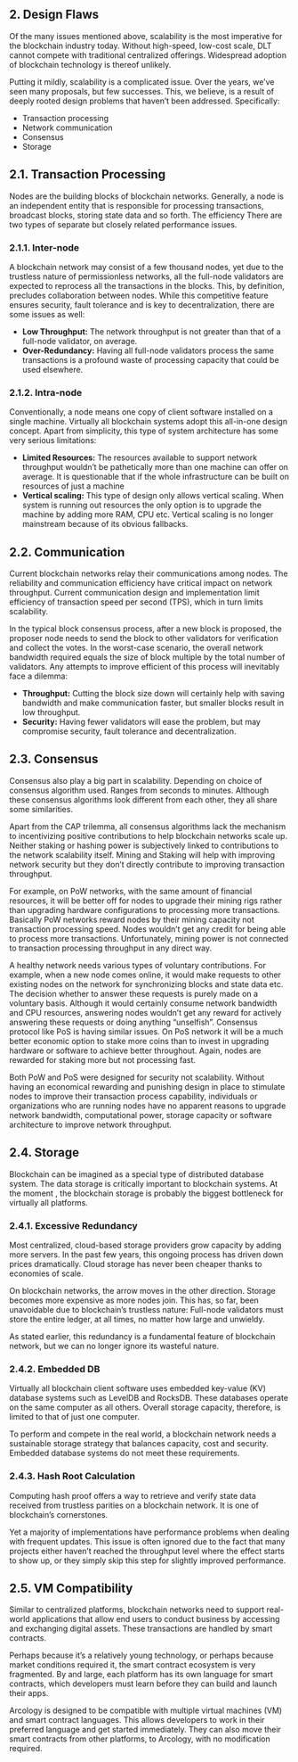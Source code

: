 ## 2. Design Flaws

Of the many issues mentioned above, scalability is the most imperative for the blockchain industry today. Without high-speed, low-cost scale, DLT cannot compete with traditional centralized offerings. Widespread adoption of blockchain technology is thereof unlikely.

Putting it mildly, scalability is a complicated issue. Over the years, we’ve seen many proposals, but few successes. This, we believe, is a result of deeply rooted design problems that haven’t been addressed. Specifically:

- Transaction processing
- Network communication
- Consensus
- Storage

## 2.1. Transaction Processing

Nodes are the building blocks of blockchain networks. Generally, a node is an independent entity that is responsible for processing transactions, broadcast blocks, storing state data and so forth. The efficiency There are two types of separate but closely related performance issues.

### 2.1.1. Inter-node

A blockchain network may consist of a few thousand nodes, yet due to the trustless nature of permissionless networks, all the full-node validators are expected to reprocess all the transactions in the blocks. This, by definition, precludes collaboration between nodes. While this competitive feature ensures security, fault tolerance and is key to decentralization, there are some issues as well:

- **Low Throughput:** The network throughput is not greater than that of a full-node validator, on average.
- **Over-Redundancy:** Having all full-node validators process the same transactions is a profound waste of processing capacity that could be used elsewhere.

### 2.1.2. Intra-node

Conventionally, a node means one copy of client software installed on a single machine. Virtually all blockchain systems adopt this all-in-one design concept. Apart from simplicity, this type of system architecture has some very serious limitations:

- **Limited Resources:** The resources available to support network throughput wouldn’t be pathetically more than one machine can offer on average.  It is questionable that if the whole infrastructure can be built on resources of just a machine
- **Vertical scaling:** This type of design only allows vertical scaling. When system is running out resources the only option is to upgrade the machine by adding more RAM, CPU etc. Vertical scaling is no longer mainstream because of its obvious fallbacks.

## 2.2. Communication

Current blockchain networks relay their communications among nodes. The reliability and communication efficiency have critical impact on network throughput. Current communication design and implementation limit efficiency of transaction speed per second (TPS), which in turn limits scalability.

In the typical block consensus process, after a new block is proposed, the proposer node needs to send the block to other validators for verification and collect the votes. In the worst-case scenario, the overall network bandwidth required equals the size of block multiple by the total number of validators.  Any attempts to improve efficient of this process will inevitably face a dilemma:

- **Throughput:** Cutting the block size down will certainly help with saving bandwidth and make communication faster, but smaller blocks result in low throughput.
- **Security:** Having fewer validators will ease the problem, but may compromise security, fault tolerance and decentralization.

## 2.3. Consensus

Consensus also play a big part in scalability. Depending on choice of consensus algorithm used. Ranges from seconds to minutes. Although these consensus algorithms look different from each other, they all share some similarities.

Apart from the CAP trilemma,  all consensus algorithms lack the mechanism to incentivizing positive contributions to help blockchain networks scale up. Neither staking or hashing power is subjectively linked to contributions to the network scalability itself. Mining and Staking will help with improving network security but they don’t directly contribute to improving transaction throughput.

For example, on PoW networks, with the same amount of financial resources, it will be better off for nodes to upgrade their mining rigs rather than upgrading hardware configurations to processing more transactions. Basically PoW networks reward nodes by their mining capacity not transaction processing speed. Nodes wouldn’t get any credit for being able to process more transactions. Unfortunately, mining power is not connected to transaction processing throughput in any direct way.

A healthy network needs various types of voluntary contributions. For example, when a new node comes online, it would make requests to other existing nodes on the network for synchronizing blocks and state data etc. The decision whether to answer these requests is purely made on a voluntary basis. Although it would certainly consume network bandwidth and CPU resources, answering nodes wouldn’t get any reward for actively answering these requests or doing anything “unselfish”. Consensus protocol like PoS is having similar issues. On PoS network it will be a much better economic option to stake more coins than to invest in upgrading hardware or software to achieve better throughout. Again, nodes are rewarded for staking more but not processing fast.

Both PoW and PoS were designed for security not scalability. Without having an economical rewarding and punishing design in place to stimulate nodes to improve their transaction process capability, individuals or organizations who are running nodes have no apparent reasons to upgrade network bandwidth, computational power, storage capacity or software architecture to improve network throughput.

## 2.4. Storage

Blockchain can be imagined as a special type of distributed database system. The data storage is critically important to blockchain systems. At the moment , the blockchain storage is probably the biggest bottleneck for virtually all platforms.

### 2.4.1. Excessive Redundancy

Most centralized, cloud-based storage providers grow capacity by adding more servers. In the past few years, this ongoing process has driven down prices dramatically. Cloud storage has never been cheaper thanks to economies of scale.

On blockchain networks, the arrow moves in the other direction. Storage becomes more expensive as more nodes join. This has, so far, been unavoidable due to blockchain’s trustless nature: Full-node validators must store the entire ledger, at all times, no matter how large and unwieldy.

As stated earlier, this redundancy is a fundamental feature of blockchain network, but we can no longer ignore its wasteful nature.

### 2.4.2. Embedded DB

Virtually all blockchain client software uses embedded key-value (KV) database systems such as LevelDB and RocksDB. These databases operate on the same computer as all others. Overall storage capacity, therefore, is limited to that of just one computer.

To perform and compete in the real world, a blockchain network needs a sustainable storage strategy that balances capacity, cost and security.
Embedded database systems do not meet these requirements.

### 2.4.3. Hash Root Calculation

Computing hash proof offers a way to retrieve and verify state data received from trustless parities on a blockchain network. It is one of blockchain’s cornerstones.

Yet a majority of implementations have performance problems when dealing with frequent updates. This issue is often ignored due to the fact that many projects either haven’t reached the throughput level where the effect starts to show up, or they simply skip this step for slightly improved performance.

## 2.5. VM Compatibility

Similar to centralized platforms, blockchain networks need to support real-world applications that allow end users to conduct business by accessing and exchanging digital assets. These transactions are handled by smart contracts.

Perhaps because it’s a relatively young technology, or perhaps because market conditions required it, the smart contract ecosystem is very fragmented. By and large, each platform has its own language for smart contracts, which developers must learn before they can build and launch their apps.

Arcology is designed to be compatible with multiple virtual machines (VM) and smart contract languages. This allows developers to work in their preferred language and get started immediately. They can also move their smart contracts from other platforms, to Arcology, with no modification required.  
